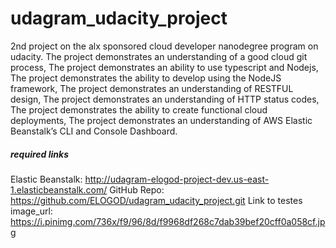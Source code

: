 # udagram_udacity_project
2nd project on the alx sponsored cloud developer nanodegree program on udacity. The project demonstrates an understanding of a good cloud git process, The project demonstrates an ability to use typescript and Nodejs, The project demonstrates the ability to develop using the NodeJS framework, The project demonstrates an understanding of RESTFUL design, The project demonstrates an understanding of HTTP status codes, The project demonstrates the ability to create functional cloud deployments, The project demonstrates an understanding of AWS Elastic Beanstalk’s CLI and Console Dashboard.


##### required links
Elastic Beanstalk: http://udagram-elogod-project-dev.us-east-1.elasticbeanstalk.com/
GitHub Repo: https://github.com/ELOGOD/udagram_udacity_project.git
Link to testes image_url: https://i.pinimg.com/736x/f9/96/8d/f9968df268c7dab39bef20cff0a058cf.jpg
